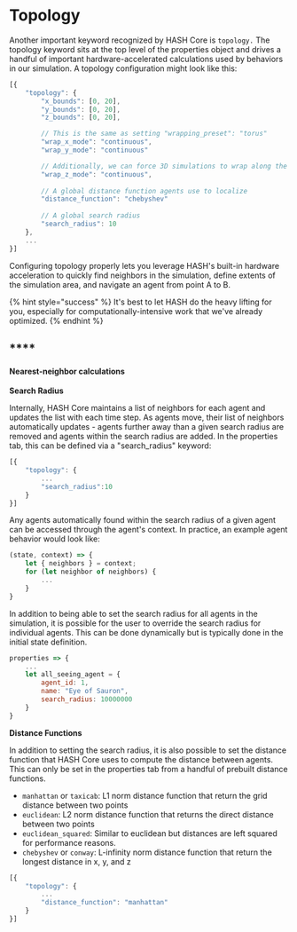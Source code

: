 # Topology

Another important keyword recognized by HASH Core is `topology.` The topology keyword sits at the top level of the properties object and drives a handful of important hardware-accelerated calculations used by behaviors in our simulation. A topology configuration might look like this:

```javascript
[{
    "topology": {
        "x_bounds": [0, 20],
        "y_bounds": [0, 20],
        "z_bounds": [0, 20],

        // This is the same as setting "wrapping_preset": "torus"
        "wrap_x_mode": "continuous",
        "wrap_y_mode": "continuous"

        // Additionally, we can force 3D simulations to wrap along the Z axis
        "wrap_z_mode": "continuous",
        
        // A global distance function agents use to localize
        "distance_function": "chebyshev"
        
        // A global search radius
        "search_radius": 10
    },
    ...
}]
```

Configuring topology properly lets you leverage HASH's built-in hardware acceleration to quickly find neighbors in the simulation, define extents of the simulation area, and navigate an agent from point A to B. 

{% hint style="success" %}
It's best to let HASH do the heavy lifting for you, especially for computationally-intensive work that we've already optimized.
{% endhint %}





## 

## \*\*\*\*

#### Nearest-neighbor calculations

**Search Radius**

Internally, HASH Core maintains a list of neighbors for each agent and updates the list with each time step. As agents move, their list of neighbors automatically updates - agents further away than a given search radius are removed and agents within the search radius are added. In the properties tab, this can be defined via a "search\_radius" keyword:

```javascript
[{
    "topology": {
        ...
        "search_radius":10
    }
}]
```

Any agents automatically found within the search radius of a given agent can be accessed through the agent's context. In practice, an example agent behavior would look like:

```javascript
(state, context) => {
    let { neighbors } = context;
    for (let neighbor of neighbors) {
        ...
    }
}
```

In addition to being able to set the search radius for all agents in the simulation, it is possible for the user to override the search radius for individual agents. This can be done dynamically but is typically done in the initial state definition.

```javascript
properties => {
    ...
    let all_seeing_agent = {
        agent_id: 1,
        name: "Eye of Sauron",
        search_radius: 10000000
    }
}
```

**Distance Functions**

In addition to setting the search radius, it is also possible to set the distance function that HASH Core uses to compute the distance between agents. This can only be set in the properties tab from a handful of prebuilt distance functions.

* `manhattan` or `taxicab`: L1 norm distance function that return the grid distance between two points
* `euclidean`: L2 norm distance function that returns the direct distance between two points 
* `euclidean_squared`: Similar to euclidean but distances are left squared for performance reasons. 
* `chebyshev` or `conway`: L-infinity norm distance function that return the longest distance in x, y, and z

```javascript
[{
    "topology": {
        ...
        "distance_function": "manhattan"
    }
}]
```

